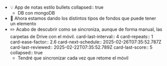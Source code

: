- 💡 App de notas estilo bullets
  collapsed:: true
	- DB con mongoDB
- 📰 Ahora estamos dando los distintos tipos de fondos que puede tener un elemento
- ✏️ Acabo de descubrir como se sincroniza, aunque de forma manual, las carpetas de Drive con el móvil.
  card-last-interval:: 4
  card-repeats:: 1
  card-ease-factor:: 2.6
  card-next-schedule:: 2025-02-26T07:35:52.787Z
  card-last-reviewed:: 2025-02-22T07:35:52.789Z
  card-last-score:: 5
  collapsed:: true
	- Tendré que sincronizar cada vez que retome el móvil